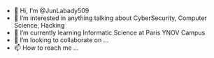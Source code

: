 - 👋 Hi, I’m @JunLabady509
- 👀 I’m interested in anything talking about CyberSecurity, Computer Science, Hacking
- 🌱 I’m currently learning Informatic Science at Paris YNOV Campus
- 💞️ I’m looking to collaborate on ... 
- 📫 How to reach me ...

<!---
JunLabady509/JunLabady509 is a ✨ special ✨ repository because its `README.md` (this file) appears on your GitHub profile.
You can click the Preview link to take a look at your changes.
--->
